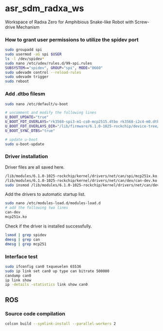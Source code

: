 # asr_sdm_radxa_ws
Workspace of Radxa Zero for Amphibious Snake-like Robot with Screw-drive Mechanism

### How to grant user permissions to utilize the spidev port
```sh
sudo groupadd spi
sudo usermod -aG spi $USER
ls -l /dev/spidev*
sudo nano /etc/udev/rules.d/99-spi.rules
SUBSYSTEM=="spidev", GROUP="spi", MODE="0660"
sudo udevadm control --reload-rules
sudo udevadm trigger
sudo reboot
```

### Add .dtbo filesm
```sh
sudo nano /etc/default/u-boot

# uncomment and modify the following lines
U_BOOT_UPDATE="true"
U_BOOT_FDT_OVERLAYS="rk3568-spi3-m1-cs0-mcp2515.dtbo rk3568-i2c4-m0.dtbo"
U_BOOT_FDT_OVERLAYS_DIR="/lib/firmware/6.1.0-1025-rockchip/device-tree/rockchip/overlay"
U_BOOT_SYNC_DTBS="true"

# update u-boot
sudo u-boot-update
```

### Driver installation
Driver files are all saved here.
```sh
/lib/modules/6.1.0-1025-rockchip/kernel/drivers/net/can/spi/mcp251x.ko
/lib/modules/6.1.0-1025-rockchip/kernel/drivers/net/can/dev/can-dev.ko
sudo insmod /lib/modules/6.1.0-1025-rockchip/kernel/drivers/net/can/dev/can-dev.ko
```

Add the drivers to automatic startup list.
```sh
sudo nano /etc/modules-load.d/modules-load.d
# add the following two lines
can-dev
mcp251x.ko
```

Check if the driver is installed successfully.
```sh
lsmod | grep spidev
dmesg | grep can
dmesg | grep mcp251
```

### Interface test
```sh
sudo ifconfig can0 txqueuelen 65536
sudo ip link set can0 up type can bitrate 500000
candump can0
ip link show
ip -details -statistics link show can0
```

## ROS

### Source code compilation
```sh
colcon build --symlink-install --parallel-workers 2
```